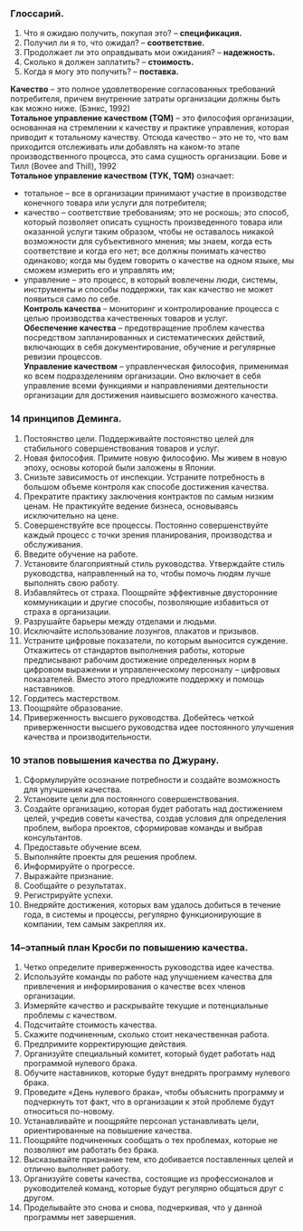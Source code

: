 


















### Глоссарий.

1. Что я ожидаю получить, покупая это? – **спецификация.**
2. Получил ли я то, что ожидал? – **соответствие.**
3. Продолжает ли это оправдывать мои ожидания? – **надежность.**
4. Сколько я должен заплатить? – **стоимость.**
5. Когда я могу это получить? – **поставка.**

**Качество** – это полное удовлетворение согласованных требований потребителя, причем внутренние затраты организации должны быть как можно ниже. (Бэнкс, 1992)<br>
**Тотальное управление качеством (TQM)** – это философия организации, основанная на стремлении к качеству и практике управления, которая приводит к тотальному качеству. Отсюда качество – это не то, что вам приходится отслеживать или добавлять на каком-то этапе производственного процесса, это сама сущность организации. Бове и Тилл (Bovee and Thill), 1992<br>
**Тотальное управление качеством (ТУК, TQM)** означает:<br>
- тотальное – все в организации принимают участие в производстве конечного товара или услуги для потребителя;<br>
- качество – соответствие требованиям; это не роскошь; это способ, который позволяет описать сущность произведенного товара или оказанной услуги таким образом, чтобы не оставалось никакой возможности для субъективного мнения; мы знаем, когда есть соответствие и когда его нет; все должны понимать качество одинаково; когда мы будем говорить о качестве на одном языке, мы сможем измерить его и управлять им;<br>
- управление – это процесс, в который вовлечены люди, системы, инструменты и способы поддержки, так как качество не может появиться само по себе.<br>
**Контроль качества** – мониторинг и контролирование процесса с целью производства качественных товаров и услуг.<br>
**Обеспечение качества** – предотвращение проблем качества посредством запланированных и систематических действий, включающих в себя документирование, обучение и регулярные ревизии процессов.<br>
**Управление качеством** – управленческая философия, применимая ко всем подразделениям организации. Оно включает в себя управление всеми функциями и направлениями деятельности организации для достижения наивысшего возможного качества.<br>

### 14 принципов Деминга.
1. Постоянство цели. Поддерживайте постоянство целей для стабильного совершенствования товаров и услуг.
2. Новая философия. Примите новую философию. Мы живем в новую эпоху, основы которой были заложены в Японии.
3. Снизьте зависимость от инспекции. Устраните потребность в большом объеме контроля как способе достижения качества.
4. Прекратите практику заключения контрактов по самым низким ценам. Не практикуйте ведение бизнеса, основываясь исключительно на цене.
5. Совершенствуйте все процессы. Постоянно совершенствуйте каждый процесс с точки зрения планирования, производства и обслуживания.
6. Введите обучение на работе.
7. Установите благоприятный стиль руководства. Утверждайте стиль руководства, направленный на то, чтобы помочь людям лучше выполнять свою работу.
8. Избавляйтесь от страха. Поощряйте эффективные двусторонние коммуникации и другие способы, позволяющие избавиться от страха в организации.
9. Разрушайте барьеры между отделами и людьми.
10. Исключайте использование лозунгов, плакатов и призывов.
11. Устраните цифровые показатели, по которым выносится суждение. Откажитесь от стандартов выполнения работы, которые предписывают рабочим достижение определенных норм в цифровом выражении и управленческому персоналу – цифровых показателей. Вместо этого предложите поддержку и помощь наставников.
12. Гордитесь мастерством.
13. Поощряйте образование.
14. Приверженность высшего руководства. Добейтесь четкой приверженности высшего руководства идее постоянного улучшения качества и производительности.

### 10 этапов повышения качества по Джурану.
1. Сформулируйте осознание потребности и создайте возможность для улучшения качества.
2. Установите цели для постоянного совершенствования.
3. Создайте организацию, которая будет работать над достижением целей, учредив советы качества, создав условия для определения проблем, выбора проектов, сформировав команды и выбрав консультантов.
4. Предоставьте обучение всем.
5. Выполняйте проекты для решения проблем.
6. Информируйте о прогрессе.
7. Выражайте признание.
8. Сообщайте о результатах.
9. Регистрируйте успехи.
10. Внедряйте достижения, которых вам удалось добиться в течение года, в системы и процессы, регулярно функционирующие в компании, тем самым закрепляя их.

### 14–этапный план Кросби по повышению качества.
1. Четко определите приверженность руководства идее качества.
2. Используйте команды по работе над улучшением качества для привлечения и информирования о качестве всех членов организации.
3. Измеряйте качество и раскрывайте текущие и потенциальные проблемы с качеством.
4. Подсчитайте стоимость качества.
5. Скажите подчиненным, сколько стоит некачественная работа.
6. Предпримите корректирующие действия.
7. Организуйте специальный комитет, который будет работать над программой нулевого брака.
8. Обучите наставников, которые будут внедрять программу нулевого брака.
9. Проведите «День нулевого брака», чтобы объяснить программу и подчеркнуть тот факт, что в организации к этой проблеме будут относиться по-новому.
10. Устанавливайте и поощряйте персонал устанавливать цели, ориентированные на повышение качества.
11. Поощряйте подчиненных сообщать о тех проблемах, которые не позволяют им работать без брака.
12. Высказывайте признание тем, кто добивается поставленных целей и отлично выполняет работу.
13. Организуйте советы качества, состоящие из профессионалов и руководителей команд, которые будут регулярно общаться друг с другом.
14. Проделывайте это снова и снова, подчеркивая, что у данной программы нет завершения.





















